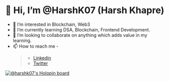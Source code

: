 # 👋 Hi, I’m @HarshK07 (Harsh Khapre)
- 👀 I’m interested in Blockchain, Web3
- 🌱 I’m currently learning DSA, Blockchain, Frontend Development.
- 💞️ I’m looking to collaborate on anything which adds value in my learning.
- 📫 How to reach me - 
     > * [Linkedin](https://www.linkedin.com/in/harsh-khapre-20677717b/ "Linkedin")
     > * [Twitter](https://twitter.com/khapre_harsh "Twitter")
     
[![@harshk07's Holopin board](https://holopin.me/harshk07)](https://holopin.io/@harshk07)
<!---
HarshK07/HarshK07 is a ✨ special ✨ repository because its `README.md` (this file) appears on your GitHub profile.
You can click the Preview link to take a look at your changes.
--->
